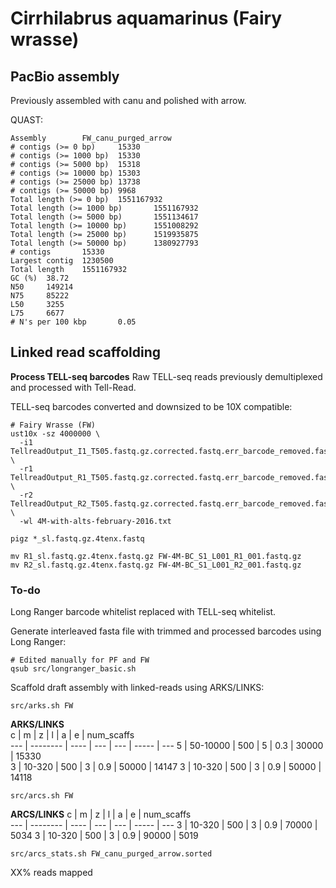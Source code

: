 # Cirrhilabrus aquamarinus (Fairy wrasse)

## PacBio assembly

Previously assembled with canu and polished with arrow.

QUAST:
```
Assembly        FW_canu_purged_arrow
# contigs (>= 0 bp)     15330
# contigs (>= 1000 bp)  15330
# contigs (>= 5000 bp)  15318
# contigs (>= 10000 bp) 15303
# contigs (>= 25000 bp) 13738
# contigs (>= 50000 bp) 9968
Total length (>= 0 bp)  1551167932
Total length (>= 1000 bp)       1551167932
Total length (>= 5000 bp)       1551134617
Total length (>= 10000 bp)      1551008292
Total length (>= 25000 bp)      1519935875
Total length (>= 50000 bp)      1380927793
# contigs       15330
Largest contig  1230500
Total length    1551167932
GC (%)  38.72
N50     149214
N75     85222
L50     3255
L75     6677
# N's per 100 kbp       0.05
```
## Linked read scaffolding  

**Process TELL-seq barcodes**
Raw TELL-seq reads previously demultiplexed and processed with Tell-Read.

TELL-seq barcodes converted and downsized to be 10X compatible:
```
# Fairy Wrasse (FW)
ust10x -sz 4000000 \
  -i1 TellreadOutput_I1_T505.fastq.gz.corrected.fastq.err_barcode_removed.fastq.gz \
  -r1 TellreadOutput_R1_T505.fastq.gz.corrected.fastq.err_barcode_removed.fastq.gz \
  -r2 TellreadOutput_R2_T505.fastq.gz.corrected.fastq.err_barcode_removed.fastq.gz \
  -wl 4M-with-alts-february-2016.txt

pigz *_sl.fastq.gz.4tenx.fastq

mv R1_sl.fastq.gz.4tenx.fastq.gz FW-4M-BC_S1_L001_R1_001.fastq.gz
mv R2_sl.fastq.gz.4tenx.fastq.gz FW-4M-BC_S1_L001_R2_001.fastq.gz
```

### To-do

Long Ranger barcode whitelist replaced with TELL-seq whitelist.

Generate interleaved fasta file with trimmed and processed barcodes using Long Ranger:
```
# Edited manually for PF and FW
qsub src/longranger_basic.sh
```

Scaffold draft assembly with linked-reads using ARKS/LINKS:
```
src/arks.sh FW
```

**ARKS/LINKS**  
c   | m        | z    | l   | a   | e     | num_scaffs  
--- | -------- | ---- | --- | --- | ----- | --- 
5   | 50-10000 | 500  | 5   | 0.3 | 30000 | 15330  
3   | 10-320   | 500  | 3   | 0.9 | 50000 | 14147
3   | 10-320   | 500  | 3   | 0.9 | 50000 | 14118

```
src/arcs.sh FW
```

**ARCS/LINKS**
c   | m        | z    | l   | a   | e     | num_scaffs  
--- | -------- | ---- | --- | --- | ----- | --- 
3   | 10-320   | 500  | 3   | 0.9 | 70000 | 5034 
3   | 10-320   | 500  | 3   | 0.9 | 90000 | 5019

```
src/arcs_stats.sh FW_canu_purged_arrow.sorted
```

XX% reads mapped
